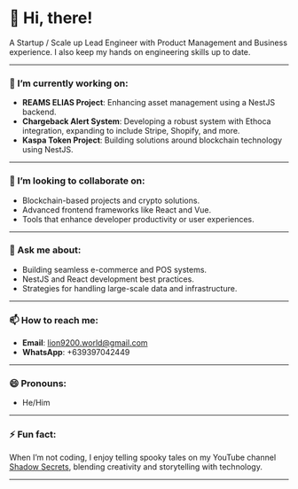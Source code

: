 # 👋 Hi, there!

A Startup / Scale up Lead Engineer with Product Management and Business experience. I also keep my hands on engineering skills up to date.

---

### 🔭 I’m currently working on:
- **REAMS ELIAS Project**: Enhancing asset management using a NestJS backend.
- **Chargeback Alert System**: Developing a robust system with Ethoca integration, expanding to include Stripe, Shopify, and more.
- **Kaspa Token Project**: Building solutions around blockchain technology using NestJS.

---

### 👯 I’m looking to collaborate on:
- Blockchain-based projects and crypto solutions.
- Advanced frontend frameworks like React and Vue.
- Tools that enhance developer productivity or user experiences.

---

### 💬 Ask me about:
- Building seamless e-commerce and POS systems.
- NestJS and React development best practices.
- Strategies for handling large-scale data and infrastructure.

---

### 📫 How to reach me:
- **Email**: lion9200.world@gmail.com
- **WhatsApp**: +639397042449

---

### 😄 Pronouns:
- He/Him

---

### ⚡ Fun fact:
When I’m not coding, I enjoy telling spooky tales on my YouTube channel [Shadow Secrets](https://www.youtube.com/shadowsecrets), blending creativity and storytelling with technology.

---
